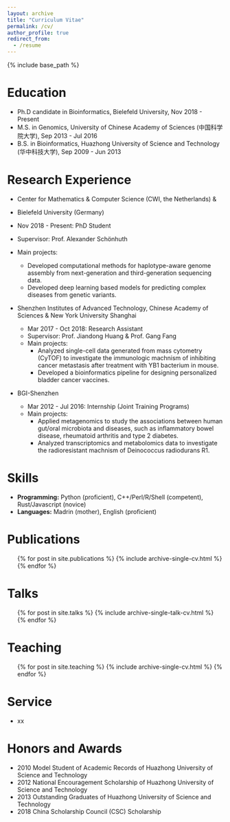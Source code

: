 ```yaml
---
layout: archive
title: "Curriculum Vitae"
permalink: /cv/
author_profile: true
redirect_from:
  - /resume
---
```


{% include base_path %}

Education
======
* Ph.D candidate in Bioinformatics, Bielefeld University, Nov 2018 - Present
* M.S. in Genomics, University of Chinese Academy of Sciences (中国科学院大学), Sep 2013 - Jul 2016
* B.S. in Bioinformatics, Huazhong University of Science and Technology (华中科技大学), Sep 2009 - Jun 2013

Research Experience
======
* Center for Mathematics & Computer Science (CWI, the Netherlands)  &
* Bielefeld University (Germany)	
* Nov 2018 - Present: PhD Student
* Supervisor: Prof. Alexander Schönhuth
* Main projects:
  * Developed computational methods for haplotype-aware genome assembly from next-generation and third-generation sequencing data.
  * Developed deep learning based models for predicting complex diseases from genetic variants.

* Shenzhen Institutes of Advanced Technology, Chinese Academy of Sciences &	New York University Shanghai
  * Mar 2017 - Oct 2018: Research Assistant 
  * Supervisor: Prof. Jiandong Huang & Prof. Gang Fang
  * Main projects:
    * Analyzed single-cell data generated from mass cytometry (CyTOF) to investigate the immunologic machnism of inhibiting cancer metastasis after treatment with YB1 bacterium in mouse.
    * Developed a bioinformatics pipeline for designing personalized bladder cancer vaccines.

* BGI-Shenzhen
  * Mar 2012 - Jul 2016: Internship (Joint Training Programs)
  * Main projects: 
    * Applied metagenomics to study the associations between human gut/oral microbiota and diseases, such as inflammatory bowel disease, rheumatoid arthritis and type 2 diabetes. 
    * Analyzed transcriptomics and metabolomics data to investigate the radioresistant machnism of Deinococcus radiodurans R1.
  
Skills
======
* **Programming:** Python (proficient), C++/Perl/R/Shell (competent), Rust/Javascript (novice)
* **Languages:** Madrin (mother), English (proficient)

<!-- * Skill 2
  * Sub-skill 2.1
  * Sub-skill 2.3 -->

Publications
======
  <ul>{% for post in site.publications %}
    {% include archive-single-cv.html %}
  {% endfor %}</ul>
  
Talks
======
  <ul>{% for post in site.talks %}
    {% include archive-single-talk-cv.html %}
  {% endfor %}</ul>
  
Teaching
======
  <ul>{% for post in site.teaching %}
    {% include archive-single-cv.html %}
  {% endfor %}</ul>
  
Service 
======
* xx

Honors and Awards
======
* 2010	Model Student of Academic Records of Huazhong University of Science and Technology
* 2012	National Encouragement Scholarship of Huazhong University of Science and Technology
* 2013	Outstanding Graduates of Huazhong University of Science and Technology
* 2018	China Scholarship Council (CSC) Scholarship
